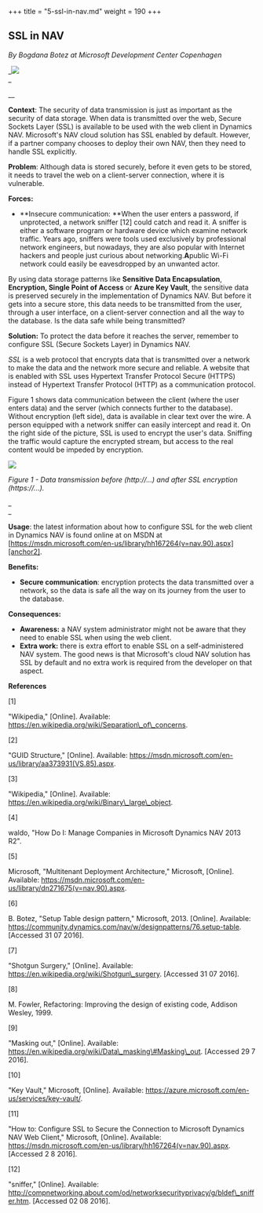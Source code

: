 +++
title = "5-ssl-in-nav.md"
weight = 190
+++
## SSL in NAV

_By Bogdana Botez at Microsoft Development Center Copenhagen_

_[![ ][image0]][anchor0]   
_

__

**Context**: The security of data transmission is just as important as the security of data storage. When data is transmitted over the web, Secure Sockets Layer (SSL) is available to be used with the web client in Dynamics NAV. Microsoft's NAV cloud solution has SSL enabled by default. However, if a partner company chooses to deploy their own NAV, then they need to handle SSL explicitly.

**Problem**: Although data is stored securely, before it even gets to be stored, it needs to travel the web on a client-server connection, where it is vulnerable.

**Forces:**

* **Insecure communication: **When the user enters a password, if unprotected, a network sniffer \[12\] could catch and read it. A sniffer is either a software program or hardware device which examine network traffic. Years ago, sniffers were tools used exclusively by professional network engineers, but nowadays, they are also popular with Internet hackers and people just curious about networking.****A****public Wi-Fi network could easily be eavesdropped by an unwanted actor.

By using data storage patterns like **Sensitive Data Encapsulation**, **Encryption, Single Point of Access** or **Azure Key Vault**, the sensitive data is preserved securely in the implementation of Dynamics NAV. But before it gets into a secure store, this data needs to be transmitted from the user, through a user interface, on a client-server connection and all the way to the database. Is the data safe while being transmitted?

**Solution:** To protect the data before it reaches the server, remember to configure SSL (Secure Sockets Layer) in Dynamics NAV.

_SSL_ is a web protocol that encrypts data that is transmitted over a network to make the data and the network more secure and reliable. A website that is enabled with SSL uses Hypertext Transfer Protocol Secure (HTTPS) instead of Hypertext Transfer Protocol (HTTP) as a communication protocol.

Figure 1 shows data communication between the client (where the user enters data) and the server (which connects further to the database). Without encryption (left side), data is available in clear text over the wire. A person equipped with a network sniffer can easily intercept and read it. On the right side of the picture, SSL is used to encrypt the user's data. Sniffing the traffic would capture the encrypted stream, but access to the real content would be impeded by encryption.

**[![ ][image1]][anchor1]**

_Figure 1 - Data transmission before (http://...) and after SSL encryption (https://...)._

_  
_

**Usage**: the latest information about how to configure SSL for the web client in Dynamics NAV is found online at on MSDN at [https://msdn.microsoft.com/en-us/library/hh167264(v=nav.90).aspx][anchor2].

**Benefits:**

* **Secure communication**: encryption protects the data transmitted over a network, so the data is safe all the way on its journey from the user to the database.

**Consequences:**

* **Awareness:** a NAV system administrator might not be aware that they need to enable SSL when using the web client.
* **Extra work:** there is extra effort to enable SSL on a self-administered NAV system. The good news is that Microsoft's cloud NAV solution has SSL by default and no extra work is required from the developer on that aspect.

**References**

\[1\]

"Wikipedia," \[Online\]. Available: https://en.wikipedia.org/wiki/Separation\_of\_concerns.

\[2\]

"GUID Structure," \[Online\]. Available: https://msdn.microsoft.com/en-us/library/aa373931(VS.85).aspx.

\[3\]

"Wikipedia," \[Online\]. Available: https://en.wikipedia.org/wiki/Binary\_large\_object.

\[4\]

waldo, "How Do I: Manage Companies in Microsoft Dynamics NAV 2013 R2".

\[5\]

Microsoft, "Multitenant Deployment Architecture," Microsoft, \[Online\]. Available: https://msdn.microsoft.com/en-us/library/dn271675(v=nav.90).aspx.

\[6\]

B. Botez, "Setup Table design pattern," Microsoft, 2013\. \[Online\]. Available: https://community.dynamics.com/nav/w/designpatterns/76.setup-table. \[Accessed 31 07 2016\].

\[7\]

"Shotgun Surgery," \[Online\]. Available: https://en.wikipedia.org/wiki/Shotgun\_surgery. \[Accessed 31 07 2016\].

\[8\]

M. Fowler, Refactoring: Improving the design of existing code, Addison Wesley, 1999\.

\[9\]

"Masking out," \[Online\]. Available: https://en.wikipedia.org/wiki/Data\_masking\#Masking\_out. \[Accessed 29 7 2016\].

\[10\]

"Key Vault," Microsoft, \[Online\]. Available: https://azure.microsoft.com/en-us/services/key-vault/.

\[11\]

"How to: Configure SSL to Secure the Connection to Microsoft Dynamics NAV Web Client," Microsoft, \[Online\]. Available: https://msdn.microsoft.com/en-us/library/hh167264(v=nav.90).aspx. \[Accessed 2 8 2016\].

\[12\]

"sniffer," \[Online\]. Available: http://compnetworking.about.com/od/networksecurityprivacy/g/bldef\_sniffer.htm. \[Accessed 02 08 2016\].



[anchor0]: Logo-_2D00_-SSL.JPG
[anchor1]: SSL-_2D00_-before-and-after.PNG
[anchor2]: https://msdn.microsoft.com/en-us/library/hh167264(v=nav.90).aspx


[image0]: Logo-_2D00_-SSL.JPG
[image1]: SSL-_2D00_-before-and-after.PNG
